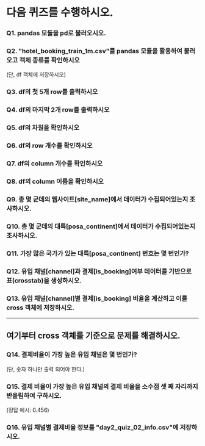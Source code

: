 # 다음 퀴즈를 수행하시오.

### Q1. pandas 모듈을 pd로 불러오시오.

### Q2. "hotel_booking_train_1m.csv"를 pandas 모듈을 활용하여 불러오고 객체 종류를 확인하시오
(단, df 객체에 저장하시오)

### Q3. df의 첫 5개 row를 출력하시오

### Q4. df의 마지막 2개 row를 출력하시오

### Q5. df의 차원을 확인하시오

### Q6. df의 row 개수를 확인하시오

### Q7. df의 column 개수를 확인하시오

### Q8. df의 column 이름을 확인하시오

### Q9. 총 몇 군데의 웹사이트[site_name]에서 데이터가 수집되어있는지 조사하시오.
 
### Q10. 총 몇 군데의 대륙[posa_continent]에서 데이터가 수집되어있는지 조사하시오.

### Q11. 가장 많은 국가가 있는 대륙[posa_continent] 번호는 몇 번인가?

### Q12. 유입 채널[channel]과 결제[is_booking]여부 데이터를 기반으로 표(crosstab)을 생성하시오.

### Q13. 유입 채널[channel]별 결제[is_booking] 비율을 계산하고 이를 cross 객체에 저장하시오.

---------------------------
여기부터 cross 객체를 기준으로 문제를 해결하시오.
---------------------------

### Q14. 결제비율이 가장 높은 유입 채널은 몇 번인가?
(단, 숫자 하나만 출력 되어야 한다.)

### Q15. 결제 비율이 가장 높은 유입 채널의 결제 비율을 소수점 셋 째 자리까지 반올림하여 구하시오.
(정답 예시: 0.456)

### Q16. 유입 채널별 결제비율 정보를 "day2_quiz_02_info.csv"에 저장하시오.

